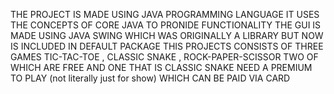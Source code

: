 THE PROJECT IS MADE USING JAVA PROGRAMMING LANGUAGE
IT USES THE CONCEPTS OF CORE JAVA TO PRONIDE FUNCTIONALITY
THE GUI IS MADE USING JAVA SWING WHICH WAS ORIGINALLY A LIBRARY BUT NOW IS INCLUDED IN DEFAULT PACKAGE
THIS PROJECTS CONSISTS OF THREE GAMES TIC-TAC-TOE , CLASSIC SNAKE , ROCK-PAPER-SCISSOR
TWO OF WHICH ARE FREE AND ONE THAT IS CLASSIC SNAKE NEED A PREMIUM TO PLAY (not literally just for show) WHICH CAN BE PAID VIA CARD
